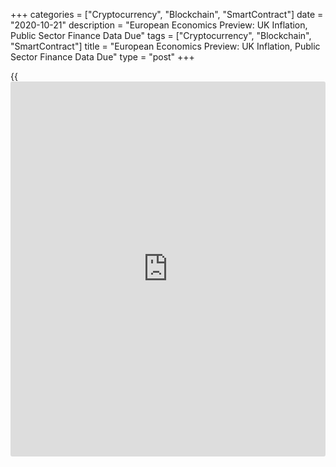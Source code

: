 +++
categories = ["Cryptocurrency", "Blockchain", "SmartContract"]
date = "2020-10-21"
description = "European Economics Preview: UK Inflation, Public Sector Finance Data Due"
tags = ["Cryptocurrency", "Blockchain", "SmartContract"]
title = "European Economics Preview: UK Inflation, Public Sector Finance Data Due"
type = "post"
+++

{{<iframe id="large-banner" src="https://www.bounty.group/#slide=5.0" width="100%" height="600" scrolling="no" style="border: 0px solid rgb(216, 221, 230); border-radius: 3px;">}}

Consumer and producer prices and public sector finances from the UK are
due on Wednesday, headlining a light day for the European economic [news](https://www.letsplayfx.com/blog/forex-news-website/).

At 2.00 am ET, the Office for National Statistics releases UK consumer
and producer prices and public sector net borrowing data for September.
Inflation is forecast to rise to 0.5 percent from 0.2 percent in August.

UK output prices are expected to decline 0.9 percent annually in
September, the same rate of decrease as seen in August.

The UK budget deficit is seen at GBP 32.4 billion compared to a GBP 35.2
billion shortfall in August.

At 4.00 am ET, retail sales data is due from Poland. Economists forecast
retail sales to rise 2.2 percent annually, faster than the 0.4 percent
rise seen in August.

At 5.00 am ET, Greece current account data is due for August.

For comments and feedback [contact](https://www.playgroundfx.com/contact/): editorial@rtt[news](https://www.letsplayfx.com/blog/forex-news-website/).com

[Economic News][1]

 **What parts of the world are seeing the best (and worst) economic
performances lately? Click[here][2] to check out our [Econ Scorecard][2]
and find out! See up-to-the-moment [ranking](https://www.playgroundfx.com/blog/crypto-exchange-ranking/)s for the best and worst
performers in [GDP][2], [unemployment rate][3], [inflation][4] and much
more.**

   1. www.rtt[news](https://www.letsplayfx.com/blog/forex-news-website/).com/Content/EconomicNews.aspx
   2. www.rtt[news](https://www.letsplayfx.com/blog/forex-news-website/).com/economic-scorecard/world-rank/GDP/highest-performance.aspx
   3. www.rtt[news](https://www.letsplayfx.com/blog/forex-news-website/).com/economic-scorecard/world-rank/unemployment-rate/lowest-performance.aspx
   4. www.rtt[news](https://www.letsplayfx.com/blog/forex-news-website/).com/economic-scorecard/world-rank/CPI/highest-performance.aspx